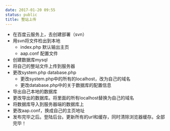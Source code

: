 ```yaml
---
date: 2017-01-20 09:55
status: public
title: 整站上传
---
```


* 在百度云服务上，去创建部署（svn）
* 用svn将文件检出到本地
    * index.php  默认输出主页
    * aap.conf  配置文件
* 创建数据库mysql
* 将自己的整站文件上传到服务器
*  更改system.php  database.php 
    * 更改system.php中的所有的localhost，改为自己的域名
    * 更改database.php中的关于数据库的配置信息
* 导出自己本地的数据库
* 更改导出的数据库。将里面的所有localhost替换为自己的域名
* 将数据库导入到服务器端的数据库上
* 更改aap.conf，换成自己的主页地址
* 发布完毕之后。登陆后台。更新所有的url和缓存，同时清除浏览器缓存。全部完毕！